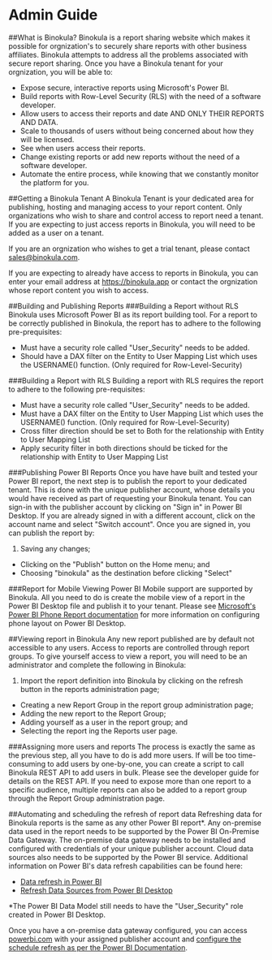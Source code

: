 # Admin Guide

##What is Binokula?
Binokula is a report sharing website which makes it possible for orgnization's to securely share reports with other business affiliates. Binokula attempts to address all the problems associated with secure report sharing. Once you have a Binokula tenant for your orgnization, you will be able to:

* Expose secure, interactive reports using Microsoft's Power BI.
* Build reports with Row-Level Security (RLS) with the need of a software developer.
* Allow users to access their reports and date AND ONLY THEIR REPORTS AND DATA.
* Scale to thousands of users without being concerned about how they will be licensed.
* See when users access their reports.
* Change existing reports or add new reports without the need of a software developer.
* Automate the entire process, while knowing that we constantly monitor the platform for you.


##Getting a Binokula Tenant
A Binokula Tenant is your dedicated area for publishing, hosting and managing access to your report content. Only organizations who wish to share and control access to report need a tenant. If you are expecting to just access reports in Binokula, you will need to be added as a user on a tenant.

If you are an orgnization who wishes to get a trial tenant, please contact <sales@binokula.com>.

If you are expecting to already have access to reports in Binokula, you can enter your email address at <https://binokula.app> or contact the orgnization whose report content you wish to access.

##Building and Publishing Reports
###Building a Report without RLS
Binokula uses Microsoft Power BI as its report building tool. For a report to be correctly published in Binokula, the report has to adhere to the following pre-prequisites:

* Must have a security role called "User_Security" needs to be added.
* Should have a DAX filter on the Entity to User Mapping List which uses the USERNAME() function. (Only required for Row-Level-Security)

###Building a Report with RLS
Building a report with RLS requires the report to adhere to the following pre-requisites:

* Must have a security role called "User_Security" needs to be added.
* Must have a DAX filter on the Entity to User Mapping List which uses the USERNAME() function. (Only required for Row-Level-Security)
* Cross filter direction should be set to Both for the relationship with Entity to User Mapping List
* Apply security filter in both directions should be ticked for the relationship with Entity to User Mapping List

###Publishing Power BI Reports
Once you have have built and tested your Power BI report, the next step is to publish the report to your dedicated tenant. This is done with the unique publisher account, whose details you would have received as part of requesting your Binokula tenant. You can sign-in with the publisher account by clicking on "Sign in" in Power BI Desktop. If you are already signed in with a different account, click on the account name and select "Switch account". Once you are signed in, you can publish the report by:

1. Saving any changes;
+ Clicking on the "Publish" button on the Home menu; and 
+ Choosing "binokula" as the destination before clicking "Select"

###Report for Mobile Viewing
Power BI Mobile support are supported by Binokula. All you need to do is create the mobile view of a report in the Power BI Desktop file and publish it to your tenant. Please see [Microsoft's Power BI Phone Report documentation](https://docs.microsoft.com/en-us/power-bi/desktop-create-phone-report) for more information on configuring phone layout on Power BI Desktop.

##Viewing report in Binokula
Any new report published are by default not accessible to any users. Access to reports are controlled through report groups. To give yourself access to view a report, you will need to be an administrator and complete the following in Binokula:

1. Import the report definition into Binokula by clicking on the refresh button in the reports administration page;
+ Creating a new Report Group in the report group administration page;
+ Adding the new report to the Report Group;
+ Adding yourself as a user in the report group; and
+ Selecting the report ing the Reports user page.

###Assigning more users and reports
The process is exactly the same as the previous step, all you have to do is add more users. If will be too time-consuming to add users by one-by-one, you can create a script to call Binokula REST API to add users in bulk. Please see the developer guide for details on the REST API. If you need to expose more than one report to a specific audience, multiple reports can also be added to a report group through the Report Group administration page.


##Automating and scheduling the refresh of report data
Refreshing data for Binokula reports is the same as any other Power BI report*. Any on-premise data used in the report needs to be supported by the Power BI On-Premise Data Gateway. The on-premise data gateway needs to be installed and configured with credentials of your unique publisher account. Cloud data sources also needs to be supported by the Power BI service. Additional information on Power BI's data refresh capabilities can be found here:

* [Data refresh in Power BI](https://docs.microsoft.com/en-us/power-bi/refresh-data)
* [Refresh Data Sources from Power BI Desktop](https://docs.microsoft.com/en-us/power-bi/refresh-data#power-bi-desktop-file)

*The Power BI Data Model still needs to have the "User_Security" role created in Power BI Desktop.

Once you have a on-premise data gateway configured, you can access [powerbi.com](https://powerbi.com) with your assigned publisher account and [configure the schedule refresh as per the Power BI Documentation](https://docs.microsoft.com/en-us/power-bi/refresh-scheduled-refresh).